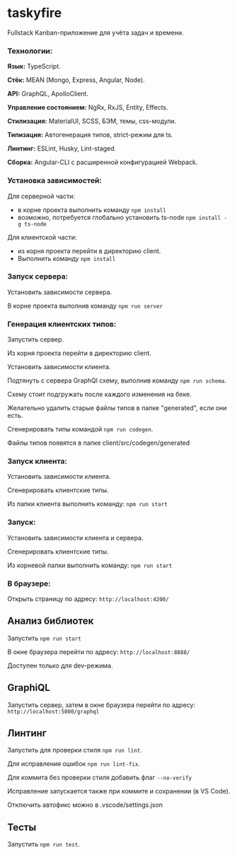 # taskyfire
Fullstack Kanban-приложение для учёта задач и времени.
### Технологии:
**Язык:** TypeScript.

**Стёк:** MEAN (Mongo, Express, Angular, Node).

**API:** GraphQL, ApolloClient.

**Управление состоянием:** NgRx, RxJS, Entity, Effects.

**Стилизация:** MaterialUI, SCSS, БЭМ, темы, css-модули.

**Типизация:** Автогенерация типов, strict-режим для ts.

**Линтинг:** ESLint, Husky, Lint-staged.

**Сборка:** Angular-CLI c расширенной конфигурацией Webpack.

### Установка зависимостей:
Для серверной части:
- в корне проекта выполнить команду `npm install`
- возможно, потребуется глобально установить ts-node `npm install -g ts-node`


Для клиентской части:  
- из корня проекта перейти в директорию client. 
- Выполнить команду `npm install`

### Запуск сервера: 
Установить зависимости сервера. 

В корне проекта выполнив команду `npm run server`

### Генерация клиентских типов:
Запустить сервер.

Из корня проекта перейти в директорию client. 

Установить зависимости клиента. 

Подтянуть с сервера GraphQl схему, выполнив команду `npm run schema`. 

Схему стоит подгружать после каждого изменения на беке. 

Желательно удалить старые файлы типов в папке "generated", если они есть. 

Сгенерировать типы командой `npm run codegen`.

Файлы типов появятся в папке client/src/codegen/generated

### Запуск клиента: 
Установить зависимости клиента. 

Сгенерировать клиентские типы. 

Из папки клиента выполнить команду: `npm run start`

### Запуск: 
Установить зависимости клиента и сервера. 

Сгенерировать клиентские типы. 

Из корневой папки выполнить команду: `npm run start`

### В браузере: 
Открыть страницу по адресу:   `http://localhost:4200/`

## Анализ библиотек
Запустить `npm run start`

В окне браузера перейти по адресу: `http://localhost:8888/`

Доступен только для dev-режима.

## GraphiQL
Запустить сервер, затем в окне браузера перейти по адресу: `http://localhost:5000/graphql`

## Линтинг
Запустить для проверки стиля `npm run lint`. 

Для исправления ошибок `npm run lint-fix`.

Для коммита без проверки стиля добавить флаг `--no-verify` 

Исправление запускается также при коммите и сохранении (в VS Code).

Отключить автофикс можно в .vscode/settings.json

## Тесты
Запустить `npm run test`. 
 